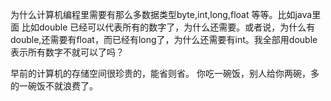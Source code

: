为什么计算机编程里需要有那么多数据类型byte,int,long,float 等等。比如java里面
比如double 已经可以代表所有的数字了，为什么还需要。或者说，为什么有double,还需要有float，而已经有long了，为什么还需要有int。我全部用double表示所有数字不就可以了吗？

早前的计算机的存储空间很珍贵的，能省则省。
你吃一碗饭，别人给你两碗，多的一碗饭不就浪费了。

